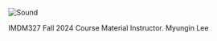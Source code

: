 ![Sound](https://github.com/user-attachments/assets/348a0502-0e68-42f1-b30e-58dc77cb91aa)

IMDM327 Fall 2024 
Course Material
Instructor. Myungin Lee
